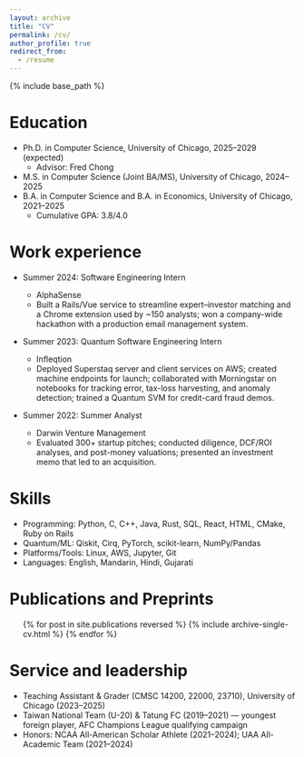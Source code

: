 ```yaml
---
layout: archive
title: "CV"
permalink: /cv/
author_profile: true
redirect_from:
  - /resume
---
```


{% include base_path %}

Education
======
* Ph.D. in Computer Science, University of Chicago, 2025–2029 (expected)
  * Advisor: Fred Chong
* M.S. in Computer Science (Joint BA/MS), University of Chicago, 2024–2025  
* B.A. in Computer Science and B.A. in Economics, University of Chicago, 2021–2025  
  * Cumulative GPA: 3.8/4.0

Work experience
======
* Summer 2024: Software Engineering Intern
  * AlphaSense
  * Built a Rails/Vue service to streamline expert–investor matching and a Chrome extension used by ~150 analysts; won a company-wide hackathon with a production email management system.

* Summer 2023: Quantum Software Engineering Intern
  * Infleqtion
  * Deployed Superstaq server and client services on AWS; created machine endpoints for launch; collaborated with Morningstar on notebooks for tracking error, tax-loss harvesting, and anomaly detection; trained a Quantum SVM for credit-card fraud demos.

* Summer 2022: Summer Analyst
  * Darwin Venture Management
  * Evaluated 300+ startup pitches; conducted diligence, DCF/ROI analyses, and post-money valuations; presented an investment memo that led to an acquisition.

Skills
======
* Programming: Python, C, C++, Java, Rust, SQL, React, HTML, CMake, Ruby on Rails
* Quantum/ML: Qiskit, Cirq, PyTorch, scikit-learn, NumPy/Pandas
* Platforms/Tools: Linux, AWS, Jupyter, Git
* Languages: English, Mandarin, Hindi, Gujarati

Publications and Preprints
======
  <ul>{% for post in site.publications reversed %}
    {% include archive-single-cv.html %}
  {% endfor %}</ul>

<!-- Talks
======
  <ul>{% for post in site.talks reversed %}
    {% include archive-single-talk-cv.html  %}
  {% endfor %}</ul>

Teaching
======
  <ul>{% for post in site.teaching reversed %}
    {% include archive-single-cv.html %}
  {% endfor %}</ul> -->

Service and leadership
======
* Teaching Assistant & Grader (CMSC 14200, 22000, 23710), University of Chicago (2023–2025)
* Taiwan National Team (U-20) & Tatung FC (2019–2021) — youngest foreign player, AFC Champions League qualifying campaign
* Honors: NCAA All-American Scholar Athlete (2021–2024); UAA All-Academic Team (2021–2024)
